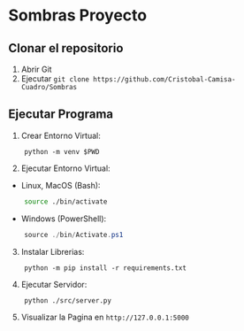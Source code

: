# Sombras Proyecto

## Clonar el repositorio
1. Abrir Git
2. Ejecutar `git clone https://github.com/Cristobal-Camisa-Cuadro/Sombras`

## Ejecutar Programa
1. Crear Entorno Virtual:
```python3
    python -m venv $PWD
```
2. Ejecutar Entorno Virtual:
- Linux, MacOS (Bash):
```sh
    source ./bin/activate
```
- Windows (PowerShell):
```powershell
    source ./bin/Activate.ps1
```
3. Instalar Librerias:
```
    python -m pip install -r requirements.txt
```
4. Ejecutar Servidor:
```python3
    python ./src/server.py
```
5. Visualizar la Pagina en `http://127.0.0.1:5000`

